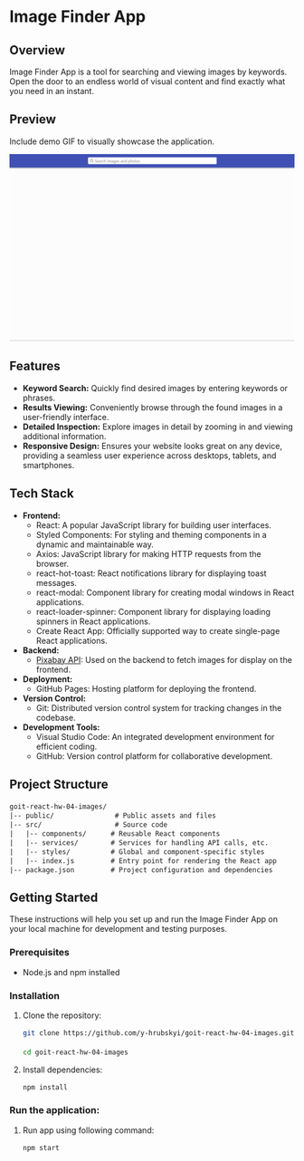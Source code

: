 # Image Finder App

## Overview

Image Finder App is a tool for searching and viewing images by keywords. Open
the door to an endless world of visual content and find exactly what you need in
an instant.

## Preview

Include demo GIF to visually showcase the application.

![Preview](/public/preview.gif)

## Features

- **Keyword Search:** Quickly find desired images by entering keywords or
  phrases.
- **Results Viewing:** Conveniently browse through the found images in a
  user-friendly interface.
- **Detailed Inspection:** Explore images in detail by zooming in and viewing
  additional information.
- **Responsive Design:** Ensures your website looks great on any device,
  providing a seamless user experience across desktops, tablets, and
  smartphones.

## Tech Stack

- **Frontend:**
  - React: A popular JavaScript library for building user interfaces.
  - Styled Components: For styling and theming components in a dynamic and
    maintainable way.
  - Axios: JavaScript library for making HTTP requests from the browser.
  - react-hot-toast: React notifications library for displaying toast messages.
  - react-modal: Component library for creating modal windows in React
    applications.
  - react-loader-spinner: Component library for displaying loading spinners in
    React applications.
  - Create React App: Officially supported way to create single-page React
    applications.
- **Backend:**
  - [Pixabay API](https://pixabay.com/api/docs/): Used on the backend to fetch
    images for display on the frontend.
- **Deployment:**
  - GitHub Pages: Hosting platform for deploying the frontend.
- **Version Control:**
  - Git: Distributed version control system for tracking changes in the
    codebase.
- **Development Tools:**
  - Visual Studio Code: An integrated development environment for efficient
    coding.
  - GitHub: Version control platform for collaborative development.

## Project Structure

```plaintext
goit-react-hw-04-images/
|-- public/               # Public assets and files
|-- src/                  # Source code
|   |-- components/      # Reusable React components
|   |-- services/        # Services for handling API calls, etc.
|   |-- styles/          # Global and component-specific styles
|   |-- index.js         # Entry point for rendering the React app
|-- package.json         # Project configuration and dependencies
```

## Getting Started

These instructions will help you set up and run the Image Finder App on your
local machine for development and testing purposes.

### Prerequisites

- Node.js and npm installed

### Installation

1.  Clone the repository:

    ```bash
    git clone https://github.com/y-hrubskyi/goit-react-hw-04-images.git

    cd goit-react-hw-04-images
    ```

2.  Install dependencies:

    ```bash
    npm install
    ```

### Run the application:

1. Run app using following command:

   ```bash
   npm start
   ```
